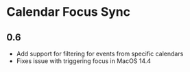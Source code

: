 # Calendar Focus Sync

## 0.6

- Add support for filtering for events from specific calendars
- Fixes issue with triggering focus in MacOS 14.4
